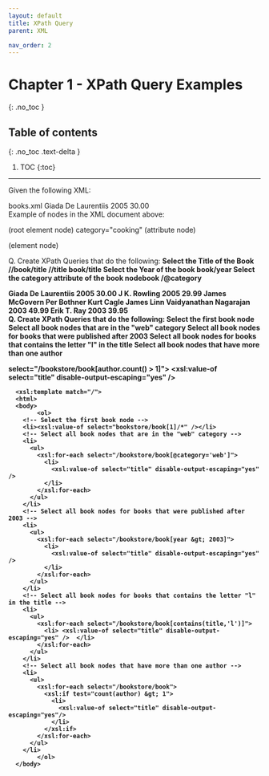 ```yaml
---
layout: default
title: XPath Query
parent: XML

nav_order: 2
---
```


# Chapter 1 - XPath Query Examples
{: .no_toc }

## Table of contents
{: .no_toc .text-delta }

1. TOC
{:toc}

---

Given the following XML:
  <div class="code-example" markdown="1">
books.xml

<?xml version="1.0" encoding="ISO-8859-1"?>
<book category="cooking">
<title>Everyday Italian</title>
<author>Giada De Laurentiis</author>
<year>2005</year>
<price>30.00</price>
</book>

  </div>
Example of nodes in the XML document above:

<book> (root element node)
category="cooking" (attribute node)
<title>Everyday Italian</title> (element node)

Q. Create XPath Queries that do the following:
<b>Select the Title of the Book<b>
//book/title
//title
book/title
 <b>Select the Year of the book</b>
book/year
 <b>Select the category attribute of the book nodebook</b>
/@category

<div class="code-example" markdown="1">
 <?xml version="1.0" encoding="ISO-8859-1"?>
<bookstore>
<book category="cooking">
<title lang="en">Everyday Italian</title>
<author>Giada De Laurentiis</author>
<year>2005</year>
<price>30.00</price>
</book>
<book category="children">
<title lang="en">Harry Potter</title>
<author>J K. Rowling</author>
<year>2005</year>
<price>29.99</price>
</book>
<book category="web">
<title lang="en">XQuery Kick Start</title>
<author>James McGovern</author>
<author>Per Bothner</author>
<author>Kurt Cagle</author>
<author>James Linn</author>
<author>Vaidyanathan Nagarajan</author>
<year>2003</year>
<price>49.99</price>
</book>
<book category="web" cover="paperback">
<title lang="en">Learning XML</title>
<author>Erik T. Ray</author>
<year>2003</year>
<price>39.95</price>
</book>
</bookstore>
 </div>
 Q. Create XPath Queries that do the following:
Select the first book node
Select all book nodes that are in the "web" category
Select all book nodes for books that were published after 2003
Select all book nodes for books that contains the letter "l" in the title
Select all book nodes that have more than one author

  select="/bookstore/book[author.count() &gt; 1]">
  <xsl:value-of select="title" disable-output-escaping="yes" />
  
  
      <xsl:template match="/">
	  <html>
	  <body>
			<ol>
        <!-- Select the first book node -->
        <li><xsl:value-of select="bookstore/book[1]/*" /></li>      
        <!-- Select all book nodes that are in the "web" category -->
        <li>
          <ul>
            <xsl:for-each select="/bookstore/book[@category='web']">
              <li>
                <xsl:value-of select="title" disable-output-escaping="yes" />
              </li>
            </xsl:for-each>
          </ul>
        </li>
        <!-- Select all book nodes for books that were published after 2003 -->
        <li>
          <ul>
            <xsl:for-each select="/bookstore/book[year &gt; 2003]">
              <li>
                <xsl:value-of select="title" disable-output-escaping="yes" />
              </li>
            </xsl:for-each>
          </ul>
        </li>
        <!-- Select all book nodes for books that contains the letter "l" in the title -->
        <li>
          <ul>
            <xsl:for-each select="/bookstore/book[contains(title,'l')]">
              <li> <xsl:value-of select="title" disable-output-escaping="yes" />  </li>
            </xsl:for-each>
          </ul>
        </li>
        <!-- Select all book nodes that have more than one author -->
        <li>
          <ul>
            <xsl:for-each select="/bookstore/book">
              <xsl:if test="count(author) &gt; 1">
                <li>
                  <xsl:value-of select="title" disable-output-escaping="yes"/>
                </li>
              </xsl:if>
            </xsl:for-each>
          </ul>
        </li>
			</ol>
	  </body>
  </html>
    </xsl:template>
  
